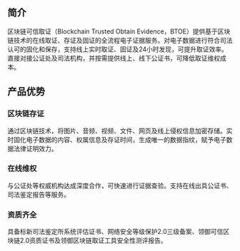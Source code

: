 ## 简介
区块链可信取证（Blockchain Trusted  Obtain Evidence，BTOE）提供基于区块链技术的在线取证、存证及固证的全流程电子证据服务。对电子数据进行符合司法认可的固化和保存，支持线上实时取证、固证及24小时发现，可提升取证效率。直接对接公证处及司法机构，并按需提供线上、线下公证书，可降低取证维权成本。

## 产品优势
### 区块链存证
通过区块链技术，将图片、音频、视频、文件、网页及线上侵权信息加密存储。实时固化电子数据的内容、权属信息及存证时间，生成唯一的数据指纹，赋予电子数据法律证明效力。

### 在线维权
与公证处等权威机构达成深度合作，可快速进行证据查验。支持在线出具公证书、司法鉴定报告等服务。

### 资质齐全
具备标新司法鉴定所系统评估证书、网络安全等级保护2.0三级备案、领御可信区块链2.0资质证书及领御区块链取证工具安全性测评报告。
